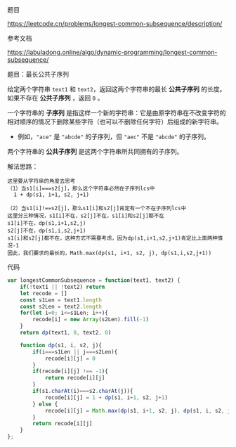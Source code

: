 题目

https://leetcode.cn/problems/longest-common-subsequence/description/



参考文档

https://labuladong.online/algo/dynamic-programming/longest-common-subsequence/



题目：最长公共子序列

给定两个字符串 `text1` 和 `text2`，返回这两个字符串的最长 **公共子序列** 的长度。如果不存在 **公共子序列** ，返回 `0` 。

一个字符串的 **子序列** 是指这样一个新的字符串：它是由原字符串在不改变字符的相对顺序的情况下删除某些字符（也可以不删除任何字符）后组成的新字符串。

- 例如，`"ace"` 是 `"abcde"` 的子序列，但 `"aec"` 不是 `"abcde"` 的子序列。

两个字符串的 **公共子序列** 是这两个字符串所共同拥有的子序列。



解法思路：

```
这里要从字符串的角度去思考
（1）当s1[i]===s2[j]，那么这个字符串必然在子序列lcs中
  1 + dp(s1, i+1, s2, j+1)
  
（2）当s1[i]!==s2[j]，那么s1[i]和s2[j]肯定有一个不在子序列lcs中
这里分三种情况，s1[i]不在，s2[j]不在，s1[i]和s2[j]都不在
s1[i]不在，dp(s1,i+1,s2,j)
s2[j]不在，dp(s1,i,s2,j+1)
s1[i]和s2[j]都不在，这种方式不需要考虑，因为dp(s1,i+1,s2,j+1)肯定比上面两种情况-1
因此，我们要求的最长的，Math.max(dp(s1, i+1, s2, j), dp(s1,i,s2,j+1))
```



代码

```js
var longestCommonSubsequence = function(text1, text2) {
    if(!text1 || !text2) return
    let recode = []
    const s1Len = text1.length
    const s2Len = text2.length
    for(let i=0; i<=s1Len; i++){
        recode[i] = new Array(s2Len).fill(-1)
    }
    return dp(text1, 0, text2, 0)

    function dp(s1, i, s2, j){
        if(i===s1Len || j===s2Len){
            recode[i][j] = 0
        }
        if(recode[i][j] !== -1){
            return recode[i][j]
        }
        if(s1.charAt(i)===s2.charAt(j)){
            recode[i][j] = 1 + dp(s1, i+1, s2, j+1)
        } else {
            recode[i][j] = Math.max(dp(s1, i+1, s2, j), dp(s1, i, s2, j+1))
        }
        return recode[i][j]
    }
};
```

